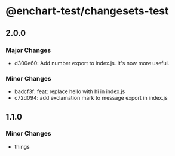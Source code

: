 # @enchart-test/changesets-test

## 2.0.0

### Major Changes

- d300e60: Add number export to index.js. It's now more useful.

### Minor Changes

- badcf3f: feat: replace hello with hi in index.js
- c72d094: add exclamation mark to message export in index.js

## 1.1.0

### Minor Changes

- things
